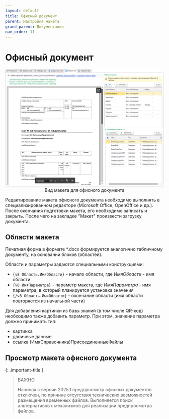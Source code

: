```yaml
---
layout: default
title: Офисный документ
parent: Настройка макета
grand_parent: Документация
nav_order: 11
--- 
```


# Офисный документ

<p align="center">
    <a href="./../img/ch_02/36_page5.png"><img src="./../img/ch_02/36_page5.png" style="width:700px"></a>
    <br>Вид макета для офисного документа
</p>

Редактирование макета офисного документа необходимо выполнять в специализированном редакторе (Microsoft Office, OpenOffice и др.). После окончания подготовки макета, его необходимо записать и закрыть. После чего на закладке "Макет" произвести загрузку документа.

## Области макета

Печатная форма в формате *.docx формируется аналогично табличному документу, на основании блоков (областей).

Области и параметры задаются специальными конструкциями:

* `{v8 Область.ИмяОбласти}` - начало области, где *ИмяОбласти* - имя области
* `{v8 ИмяПараметра}` - параметр макета, где *ИмяПараметра* -  имя параметра, в который планируется установка значения
* `{/v8 Область.ИмяОбласти}` - окончание области (имя области повторяется из начальной части)

Для добавления картинки из базы знаний (в том числе QR-код) необходимо также добавить параметр. При этом, значение параметра должно принимать тип:

* картинка
* двоичные данные
* ссылка (ИмяСправочника)ПрисоединенныеФайлы

## Просмотр макета офисного документа

{: .important-title }
> ВАЖНО
>
> Начиная с версии 2025.1 предпросмотр офисных документов отключен, по причине отсутствия технических возможностей размещения временных файлов. Выполняется поиск альтернативных механизмов для реализации предпросмотра файлов.